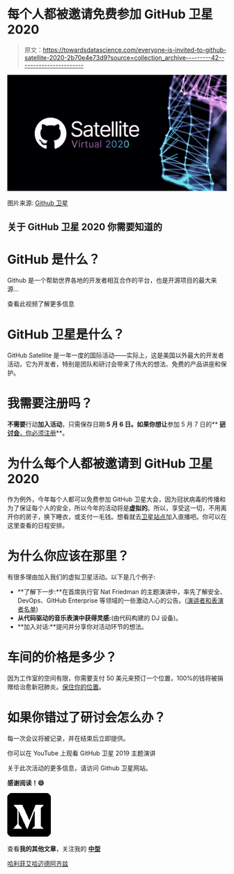 # 每个人都被邀请免费参加 GitHub 卫星 2020

> 原文：<https://towardsdatascience.com/everyone-is-invited-to-github-satellite-2020-2b70e4e73d9?source=collection_archive---------42----------------------->

![](img/a06cd053dda3ad7c26c4f94d0b57936d.png)

图片来源: [Github 卫星](https://githubsatellite.com/)

## 关于 GitHub 卫星 2020 你需要知道的

# GitHub 是什么？

Github 是一个帮助世界各地的开发者相互合作的平台，也是开源项目的最大来源…

查看此视频了解更多信息

# GitHub 卫星是什么？

GitHub Satellite 是一年一度的国际活动——实际上，这是美国以外最大的开发者活动，它为开发者，特别是团队和研讨会带来了伟大的想法、免费的产品讲座和保护。

# 我需要注册吗？

**不需要**行动**加入活动**，只需保存日期:**5 月 6 日。如果你想让**参加 5 月 7 日的** [**研讨会**，你必须注册](https://githubsatellite.com/workshops/)**。

# 为什么每个人都被邀请到 GitHub 卫星 2020

作为例外，今年每个人都可以免费参加 GitHub 卫星大会，因为冠状病毒的传播和为了保证每个人的安全，所以今年的活动将是**虚拟的**。所以，享受这一切，不用离开你的房子，换下睡衣，或支付一毛钱。想看就去[卫星站点](https://githubsatellite.com/)加入直播吧。你可以在这里查看的日程安排。

# 为什么你应该在那里？

有很多理由加入我们的虚拟卫星活动。以下是几个例子:

*   **了解下一步:**在首席执行官 Nat Friedman 的主题演讲中，率先了解安全、DevOps、GitHub Enterprise 等领域的一些激动人心的公告。([演讲者和表演者名单](https://githubsatellite.com/speakers/))
*   **从代码驱动的音乐表演中获得灵感:**(由代码构建的 DJ 设备)。
*   **加入对话:**提问并分享你对活动环节的想法。

# 车间的价格是多少？

因为工作室的空间有限，你需要支付 50 美元来预订一个位置，100%的钱将被捐赠给治愈新冠肺炎。[保住你的位置](https://githubsatellite.com/get-tickets/)。

# 如果你错过了研讨会怎么办？

每一次会议将被记录，并在结束后立即提供。

你可以在 YouTube 上观看 GitHub 卫星 2019 主题演讲

关于此次活动的更多信息，请访问 Github 卫星网站。

**感谢阅读！😄**

[![](img/37f8cb5ef38701ddec87b02b1435a150.png)](https://medium.com/@ahmedazizkhelifi)

查看**我的其他文章**，关注我的 [**中型**](https://medium.com/@ahmedazizkhelifi)

[哈利菲艾哈迈德阿齐兹](https://medium.com/u/862a0903708d?source=post_page-----2b70e4e73d9--------------------------------)